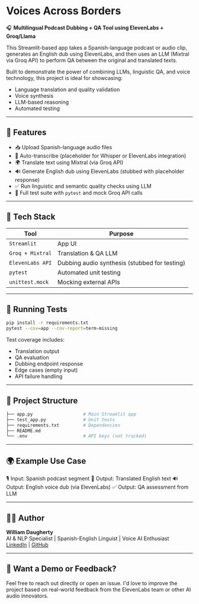 # Voices Across Borders

🎧 **Multilingual Podcast Dubbing + QA Tool using ElevenLabs + Groq/Llama**

This Streamlit-based app takes a Spanish-language podcast or audio clip, generates an English dub using ElevenLabs, and then uses an LLM (Mixtral via Groq API) to perform QA between the original and translated texts.

Built to demonstrate the power of combining LLMs, linguistic QA, and voice technology, this project is ideal for showcasing:
- Language translation and quality validation
- Voice synthesis
- LLM-based reasoning
- Automated testing

---

## 🚀 Features

- 📥 Upload Spanish-language audio files
- 📝 Auto-transcribe (placeholder for Whisper or ElevenLabs integration)
- 🌍 Translate text using Mixtral (via Groq API)
- 🔊 Generate English dub using ElevenLabs (stubbed with placeholder response)
- ✅ Run linguistic and semantic quality checks using LLM
- 🧪 Full test suite with `pytest` and mock Groq API calls

---

## 🧠 Tech Stack

| Tool | Purpose |
|------|---------|
| `Streamlit` | App UI |
| `Groq + Mixtral` | Translation & QA LLM |
| `ElevenLabs API` | Dubbing audio synthesis (stubbed for testing) |
| `pytest` | Automated unit testing |
| `unittest.mock` | Mocking external APIs |

---

## 🧪 Running Tests

```bash
pip install -r requirements.txt
pytest --cov=app --cov-report=term-missing
```

Test coverage includes:
- Translation output
- QA evaluation
- Dubbing endpoint response
- Edge cases (empty input)
- API failure handling

---

## 📂 Project Structure

```bash
├── app.py                   # Main Streamlit app
├── test_app.py              # Unit tests
├── requirements.txt         # Dependencies
├── README.md
└── .env                     # API keys (not tracked)
```

---

## 🌍 Example Use Case

🎙️ Input: Spanish podcast segment
🧠 Output: Translated English text
🔊 Output: English voice dub (via ElevenLabs)
✅ Output: QA assessment from LLM

---

## 🧑‍💻 Author
**William Daugherty**  
AI & NLP Specialist | Spanish-English Linguist | Voice AI Enthusiast  
[LinkedIn](https://linkedin.com/in/williamthetranslator) | [GitHub](https://github.com/willdata0101)

---

## 📩 Want a Demo or Feedback?
Feel free to reach out directly or open an issue. I'd love to improve the project based on real-world feedback from the ElevenLabs team or other AI audio innovators.

